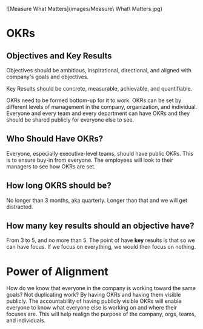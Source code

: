 ![Measure What Matters](images/Measure\ What\ Matters.jpg)

# OKRs

## Objectives and Key Results

Objectives should be ambitious, inspirational, directional, and aligned with
company's goals and objectives.

Key Results should be concrete, measurable, achievable, and quantifiable.

OKRs need to be formed bottom-up for it to work. OKRs can be set by different
levels of management in the company, organization, and individual. Everyone and
every team and every department can have OKRs and they should be shared publicly
for everyone else to see.

## Who Should Have OKRs?

Everyone, especially executive-level teams, should have public OKRs. This is to
ensure buy-in from everyone. The employees will look to their managers to see
how OKRs are set. 

## How long OKRS should be?

No longer than 3 months, aka quarterly. Longer than that and we will get
distracted.

## How many key results should an objective have?

From 3 to 5, and no more than 5. The point of have __key__ results is that so we
can have focus. If we focus on everything, we would then focus on nothing.

# Power of Alignment

How do we know that everyone in the company is working toward the same goals?
Not duplicating work? By having OKRs and having them visible publicly. The
accountability of having publicly visible OKRs will enable everyone to know what
everyone else is working on and where their focuses are. This will help realign
the purpose of the company, orgs, teams, and individuals. 
